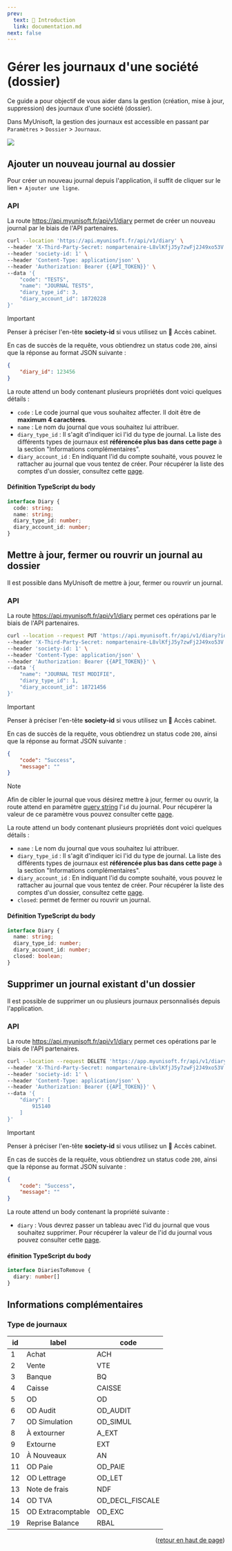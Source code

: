 ```yaml
---
prev:
  text: 🐤 Introduction
  link: documentation.md
next: false
---
```


<span id="readme-top"></span>

# Gérer les journaux d'une société (dossier)

Ce guide a pour objectif de vous aider dans la gestion (création, mise à jour, suppression) des journaux d'une société (dossier).

Dans MyUnisoft, la gestion des journaux est accessible en passant par `Paramètres` > `Dossier` > `Journaux`.

![](../../images/liste_journaux.PNG)

## Ajouter un nouveau journal au dossier

Pour créer un nouveau journal depuis l'application, il suffit de cliquer sur le lien `+ Ajouter une ligne`.

### API

La route https://api.myunisoft.fr/api/v1/diary permet de créer un nouveau journal par le biais de l'API partenaires.

```bash
curl --location 'https://api.myunisoft.fr/api/v1/diary' \
--header 'X-Third-Party-Secret: nompartenaire-L8vlKfjJ5y7zwFj2J49xo53V' \
--header 'society-id: 1' \
--header 'Content-Type: application/json' \
--header 'Authorization: Bearer {{API_TOKEN}}' \
--data '{
    "code": "TESTS",
    "name": "JOURNAL TESTS",
    "diary_type_id": 3,
    "diary_account_id": 18720228
}'
```

> [!IMPORTANT]
> Penser à préciser l'en-tête **society-id** si vous utilisez un 🔹 Accès cabinet.

En cas de succès de la requête, vous obtiendrez un status code `200`, ainsi que la réponse au format JSON suivante :

```json
{
    "diary_id": 123456
}
```

La route attend un body contenant plusieurs propriétés dont voici quelques détails :

- `code` : Le code journal que vous souhaitez affecter. Il doit être de **maximum 4 caractères**.
- `name` : Le nom du journal que vous souhaitez lui attribuer.
- `diary_type_id` : Il s'agit d'indiquer ici l'id du type de journal. La liste des différents types de journaux est **référencée plus bas dans cette page** à la section "Informations complémentaires".
- `diary_account_id` : En indiquant l'id du compte souhaité, vous pouvez le rattacher au journal que vous tentez de créer. Pour récupérer la liste des comptes d'un dossier, consultez cette [page](./account/create.md).

#### Définition TypeScript du body

```ts
interface Diary {
  code: string;
  name: string;
  diary_type_id: number;
  diary_account_id: number;
}
```

## Mettre à jour, fermer ou rouvrir un journal au dossier

Il est possible dans MyUnisoft de mettre à jour, fermer ou rouvrir un journal.

### API

La route https://api.myunisoft.fr/api/v1/diary permet ces opérations par le biais de l'API partenaires.

```bash
curl --location --request PUT 'https://api.myunisoft.fr/api/v1/diary?id=123456' \
--header 'X-Third-Party-Secret: nompartenaire-L8vlKfjJ5y7zwFj2J49xo53V' \
--header 'society-id: 1' \
--header 'Content-Type: application/json' \
--header 'Authorization: Bearer {{API_TOKEN}}' \
--data '{
    "name": "JOURNAL TEST MODIFIE",
    "diary_type_id": 1,
    "diary_account_id": 18721456
}'
```

> [!IMPORTANT]
> Penser à préciser l'en-tête **society-id** si vous utilisez un 🔹 Accès cabinet.

En cas de succès de la requête, vous obtiendrez un status code `200`, ainsi que la réponse au format JSON suivante :

```json
{
    "code": "Success",
    "message": ""
}
```

> [!NOTE]
> Afin de cibler le journal que vous désirez mettre à jour, fermer ou ouvrir, la route attend en paramètre [query string](https://en.wikipedia.org/wiki/Query_string) l'`id` du journal. Pour récupérer la valeur de ce paramètre vous pouvez consulter cette [page](./journaux.md).

La route attend un body contenant plusieurs propriétés dont voici quelques détails :

- `name` : Le nom du journal que vous souhaitez lui attribuer.
- `diary_type_id` : Il s'agit d'indiquer ici l'id du type de journal. La liste des différents types de journaux est **référencée plus bas dans cette page** à la section "Informations complémentaires".
- `diary_account_id` : En indiquant l'id du compte souhaité, vous pouvez le rattacher au journal que vous tentez de créer. Pour récupérer la liste des comptes d'un dossier, consultez cette [page](./account/create.md).
- `closed`: permet de fermer ou rouvrir un journal.

#### Définition TypeScript du body

```ts
interface Diary {
  name: string;
  diary_type_id: number;
  diary_account_id: number;
  closed: boolean;
}
```

## Supprimer un journal existant d'un dossier

Il est possible de supprimer un ou plusieurs journaux personnalisés depuis l'application.

### API

La route https://api.myunisoft.fr/api/v1/diary permet ces opérations par le biais de l'API partenaires.

```bash
curl --location --request DELETE 'https://app.myunisoft.fr/api/v1/diary' \
--header 'X-Third-Party-Secret: nompartenaire-L8vlKfjJ5y7zwFj2J49xo53V' \
--header 'society-id: 1' \
--header 'Content-Type: application/json' \
--header 'Authorization: Bearer {{API_TOKEN}}' \
--data '{
    "diary": [
        915140
    ]
}'
```

> [!IMPORTANT]
> Penser à préciser l'en-tête **society-id** si vous utilisez un 🔹 Accès cabinet.

En cas de succès de la requête, vous obtiendrez un status code `200`, ainsi que la réponse au format JSON suivante :

```json
{
    "code": "Success",
    "message": ""
}
```

La route attend un body contenant la propriété suivante :

- `diary` : Vous devrez passer un tableau avec l'id du journal que vous souhaitez supprimer. Pour récupérer la valeur de l'id du journal vous pouvez consulter cette [page](./journaux.md).

#### éfinition TypeScript du body

```ts
interface DiariesToRemove {
  diary: number[]
}
```

## Informations complémentaires

### Type de journaux

| id | label | code |
| --- | --- | --- |
| 1 | Achat | ACH |
| 2 | Vente | VTE |
| 3 | Banque | BQ |
| 4 | Caisse | CAISSE |
| 5 | OD | OD |
| 6 | OD Audit | OD_AUDIT |
| 7 | OD Simulation | OD_SIMUL |
| 8 | À extourner | A_EXT |
| 9 | Extourne | EXT |
| 10 | À Nouveaux | AN |
| 11 | OD Paie | OD_PAIE |
| 12 | OD Lettrage | OD_LET |
| 13 | Note de frais | NDF |
| 14 | OD TVA | OD_DECL_FISCALE |
| 15 | OD Extracomptable | OD_EXC |
| 19 | Reprise Balance | RBAL |

<p align="right">(<a href="#readme-top">retour en haut de page</a>)</p>

